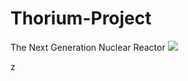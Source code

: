 # Thorium-Project
The Next Generation Nuclear Reactor 
 ![](https://img.shields.io/badge/Thorium%20Project-Reactor%20%2F%20DAV%20%2F%20dev%20%2F%20Architect%20%2F%20Developer-blue)

z
